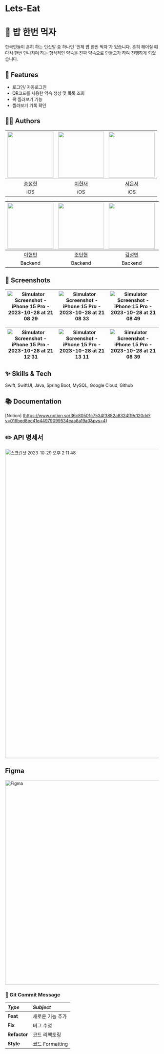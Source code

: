 # Lets-Eat


# 🍚  밥 한번 먹자
한국인들이 흔히 하는 인삿말 중 하나인 '언제 밥 한번 먹자'가 있습니다.
흔히 해어질 떄 다시 한번 만나자며 하는 형식적인 약속을 진짜 약속으로 만들고자 하여 진행하게 되었습니다.


## :pushpin: Features
- 로그인/ 자동로그인
- QR코드를 사용한 약속 생성 및 목록 조회
- 콕 찔러보기 기능
- 찔러보기 기록 확인


## 🧑‍🚀 Authors
| <img src="https://github.com/let-s-eat-together/lets-eat-frontend/assets/52782842/33164cb5-9cbd-455d-8fa2-131ab3b4a643" width="150"> | <img src="https://github.com/let-s-eat-together/lets-eat-frontend/assets/52782842/8a540b36-a5cd-406b-9ab3-51a7520d626d" width="150"> |<img src="https://user-images.githubusercontent.com/110437548/235303233-8d14d639-5c5e-4a4b-8702-2beca90085c8.png" width = "150">|
|:-:|:-:|:-:|
|[송정현](https://github.com/)|[이현재](https://github.com/)|[서은서](https://github.com/)|
|iOS|iOS|iOS|


| <img src="https://github.com/let-s-eat-together/lets-eat-frontend/assets/52782842/a07be958-a005-41e0-91d3-566ad4992a05" width="150"> | <img src="https://github.com/let-s-eat-together/lets-eat-frontend/assets/52782842/26e1d573-53f4-484a-8b47-a9edf4424c5c" width = "150"> | <img src="https://github.com/let-s-eat-together/lets-eat-frontend/assets/52782842/33164cb5-9cbd-455d-8fa2-131ab3b4a643" width="150"> | <img src="https://user-images.githubusercontent.com/110437548/235303233-8d14d639-5c5e-4a4b-8702-2beca90085c8.png" width = "150"> |
|:-:|:-:|:-:|:-:|
|[이현민](https://github.com/)|[조단현](https://github.com/)|[김성민](https://github.com/)|[이호수](https://github.com/)|
|Backend|Backend|Backend|Backend|


## 📱 Screenshots
| ![Simulator Screenshot - iPhone 15 Pro - 2023-10-28 at 21 08 29](https://github.com/let-s-eat-together/lets-eat-frontend/assets/52782842/971e1529-c44e-4230-be3a-b571270bbb7b) | ![Simulator Screenshot - iPhone 15 Pro - 2023-10-28 at 21 08 33](https://github.com/let-s-eat-together/lets-eat-frontend/assets/52782842/3a16d9cc-0a26-4d4b-840e-ded8a9a7d787) | ![Simulator Screenshot - iPhone 15 Pro - 2023-10-28 at 21 08 49](https://github.com/let-s-eat-together/lets-eat-frontend/assets/52782842/5388d55b-7d01-4ca4-9eb4-929a52826c31) |
|:-:|:-:|:-:|

|![Simulator Screenshot - iPhone 15 Pro - 2023-10-28 at 21 12 31](https://github.com/let-s-eat-together/lets-eat-frontend/assets/52782842/39ae430a-b8c3-4e66-adaa-ae62464db45b) | ![Simulator Screenshot - iPhone 15 Pro - 2023-10-28 at 21 13 11](https://github.com/let-s-eat-together/lets-eat-frontend/assets/52782842/2fd3f526-9fca-4e23-b71f-fa8b9dcd3b28) | ![Simulator Screenshot - iPhone 15 Pro - 2023-10-28 at 21 08 39](https://github.com/let-s-eat-together/lets-eat-frontend/assets/52782842/163930d4-5ef3-4fdf-9727-e644f9a30634) |
|:-:|:-:|:-:|


## ✨ Skills & Tech
Swift, SwiftUI, Java, Spring Boot, MySQL, Google Cloud, Github


## 📚 Documentation
[Notion] (https://www.notion.so/36c80501c7534f3882a8324ff9c120dd?v=016bed8ec41e44979099534eaa8a19a0&pvs=4)


## ✏️ API 명세서
<img width="1013" alt="스크린샷 2023-10-29 오후 2 11 48" src="https://github.com/let-s-eat-together/lets-eat-frontend/assets/52782842/7a6c65f4-3dbb-44e1-8a6e-40f45f087213">


## Figma
<img width="670" alt="Figma" src="https://github.com/let-s-eat-together/lets-eat-frontend/assets/52782842/e9d4537b-0636-4fac-9827-8a75dc20807e">


### 📜 Git Commit Message
|*Type*|*Subject*|
|:---|:---|
|**Feat**|새로운 기능 추가|
|**Fix**|버그 수정|
|**Refactor**|코드 리펙토링|
|**Style**|코드 Formatting|


